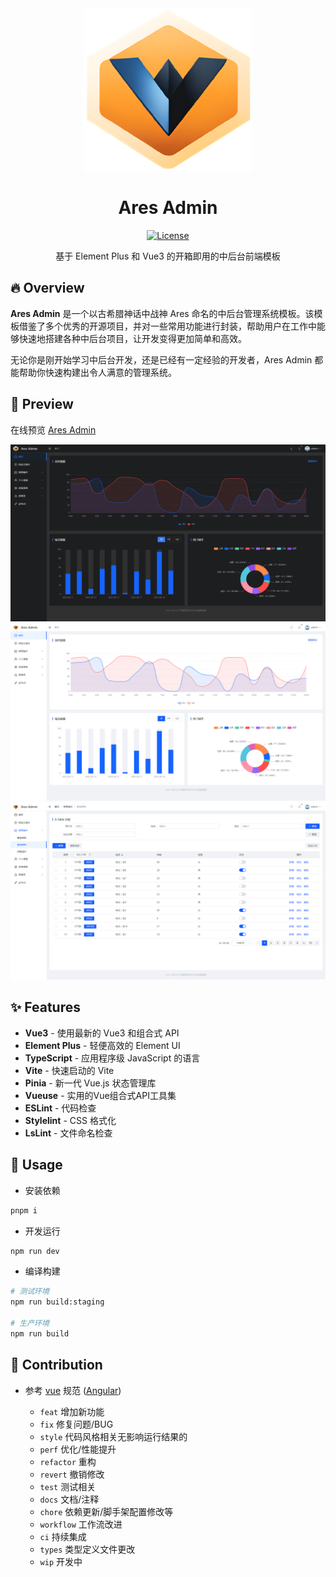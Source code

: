 
<div align="center">

<img src="./screenshot/logo.png" height="260" />

<h1>Ares Admin</h1>

[![License](https://img.shields.io/npm/l/package.json.svg?style=flat)](https://github.com/zhangsanplus/ares-admin/blob/main/LICENSE)

基于 Element Plus 和 Vue3 的开箱即用的中后台前端模板
</div>

## 🔥 Overview

**Ares Admin** 是一个以古希腊神话中战神 Ares 命名的中后台管理系统模板。该模板借鉴了多个优秀的开源项目，并对一些常用功能进行封装，帮助用户在工作中能够快速地搭建各种中后台项目，让开发变得更加简单和高效。

无论你是刚开始学习中后台开发，还是已经有一定经验的开发者，Ares Admin 都能帮助你快速构建出令人满意的管理系统。

## 🚀 Preview

在线预览 [Ares Admin](https://zhangsanplus.github.io/)

![screenshot](./screenshot/1.png)
![screenshot](./screenshot/2.png)
![screenshot](./screenshot/3.png)

## ✨ Features

- **Vue3** - 使用最新的 Vue3 和组合式 API
- **Element Plus** - 轻便高效的 Element UI
- **TypeScript** - 应用程序级 JavaScript 的语言
- **Vite** - 快速启动的 Vite
- **Pinia** - 新一代 Vue.js 状态管理库
- **Vueuse**  -  实用的Vue组合式API工具集
- **ESLint** - 代码检查
- **Stylelint** - CSS 格式化
- **LsLint** - 文件命名检查

## 🌈 Usage

- 安装依赖

```bash
pnpm i
```

- 开发运行

```bash
npm run dev
```

- 编译构建

```bash
# 测试环境
npm run build:staging

# 生产环境
npm run build
```

## 🍧 Contribution

- 参考 [vue](https://github.com/vuejs/vue/blob/dev/.github/COMMIT_CONVENTION.md) 规范 ([Angular](https://github.com/conventional-changelog/conventional-changelog/tree/master/packages/conventional-changelog-angular))

  - `feat` 增加新功能
  - `fix` 修复问题/BUG
  - `style` 代码风格相关无影响运行结果的
  - `perf` 优化/性能提升
  - `refactor` 重构
  - `revert` 撤销修改
  - `test` 测试相关
  - `docs` 文档/注释
  - `chore` 依赖更新/脚手架配置修改等
  - `workflow` 工作流改进
  - `ci` 持续集成
  - `types` 类型定义文件更改
  - `wip` 开发中
